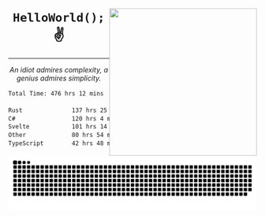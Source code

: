 <div text-align="center">
    <img src="https://i.imgur.com/h1q15Kt.gife" align="right" width="299" height="299">
    <h1 align="center"><code>HelloWorld();</code> ✌️</h1>
    <hr>
    <p align="center"><i>An idiot admires complexity, a genius admires simplicity.</i></p>
</div>

<!--START_SECTION:waka-->

```txt
Total Time: 476 hrs 12 mins

Rust              137 hrs 25 mins ██████▒░░░░░░░░░░░░░░░░░░   24.67 %
C#                120 hrs 4 mins  █████▒░░░░░░░░░░░░░░░░░░░   21.55 %
Svelte            101 hrs 14 mins ████▓░░░░░░░░░░░░░░░░░░░░   18.17 %
Other             80 hrs 54 mins  ███▓░░░░░░░░░░░░░░░░░░░░░   14.52 %
TypeScript        42 hrs 48 mins  ██░░░░░░░░░░░░░░░░░░░░░░░   07.68 %
```

<!--END_SECTION:waka-->

<picture>
  <source media="(prefers-color-scheme: dark)" srcset="https://raw.githubusercontent.com/Somfic/Somfic/main/github-contribution-grid-snake-dark.svg">
  <source media="(prefers-color-scheme: light)" srcset="https://raw.githubusercontent.com/Somfic/Somfic/main/github-contribution-grid-snake.svg">
  <img alt="github contribution grid snake animation" src="https://raw.githubusercontent.com/Somfic/Somfic/main/github-contribution-grid-snake.svg">
</picture>
